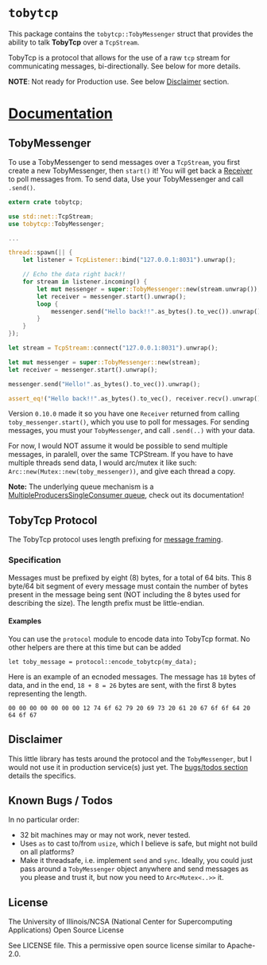 # `tobytcp`

This package contains the `tobytcp::TobyMessenger` struct that provides the ability to talk **TobyTcp** over a `TcpStream`.

TobyTcp is a protocol that allows for the use of a raw `tcp` stream for communicating messages, bi-directionally. See below for more details.

**NOTE**: Not ready for Production use. See below [Disclaimer](#disclaimer) section.

# [Documentation](https://docs.rs/tobytcp)

## TobyMessenger
To use a TobyMessenger to send messages over a `TcpStream`, you first create a new TobyMessenger, then `start()` it! You will get back a [Receiver](https://doc.rust-lang.org/std/sync/mpsc/struct.Receiver.html) to poll messages from. To send data, Use your TobyMessenger and call `.send()`.

```rust
extern crate tobytcp;

use std::net::TcpStream;
use tobytcp::TobyMessenger;

...

thread::spawn(|| {
    let listener = TcpListener::bind("127.0.0.1:8031").unwrap();

    // Echo the data right back!!
    for stream in listener.incoming() {
        let mut messenger = super::TobyMessenger::new(stream.unwrap());
        let receiver = messenger.start().unwrap();
        loop {
            messenger.send("Hello back!!".as_bytes().to_vec()).unwrap();
        }
    }
});

let stream = TcpStream::connect("127.0.0.1:8031").unwrap();

let mut messenger = super::TobyMessenger::new(stream);
let receiver = messenger.start().unwrap();

messenger.send("Hello!".as_bytes().to_vec()).unwrap();

assert_eq!("Hello back!!".as_bytes().to_vec(), receiver.recv().unwrap());
```

Version `0.10.0` made it so you have one `Receiver` returned from calling `toby_messenger.start()`, which you use to poll for messages. For sending messages, you must your `TobyMessenger`, and call `.send(..)` with your data. 

For now, I would NOT assume it would be possible to send multiple messages, in paralell, over the same TCPStream. If you have to have multiple threads send data, I would arc/mutex it like such: `Arc::new(Mutex::new(toby_messenger))`, and give each thread a copy.

**Note:** The underlying queue mechanism is a [MultipleProducersSingleConsumer queue](https://doc.rust-lang.org/std/sync/mpsc/index.html), check out its documentation!

## TobyTcp Protocol

The TobyTcp protocol uses length prefixing for [message framing](https://blog.stephencleary.com/2009/04/message-framing.html).

### Specification
Messages must be prefixed by eight (8) bytes, for a total of 64 bits. This 8 byte/64 bit segment of every message must contain the number of bytes present in the message being sent (NOT including the 8 bytes used for describing the size). The length prefix must be little-endian.

#### Examples
You can use the `protocol` module to encode data into TobyTcp format. No other helpers are there at this time but can be added
```
let toby_message = protocol::encode_tobytcp(my_data);
```

Here is an example of an ecnoded messages. The message has `18` bytes of data, and in the end, `18 + 8 = 26` bytes are sent, with the first 8 bytes representing the length.
```
00 00 00 00 00 00 00 12 74 6f 62 79 20 69 73 20 61 20 67 6f 6f 64 20 64 6f 67
```

## Disclaimer
This little library has tests around the protocol and the `TobyMessenger`, but I would not use it in production service(s) just yet. The [bugs/todos section](#known-bugs-/-todos) details the specifics.

## Known Bugs / Todos
In no particular order:
- 32 bit machines may or may not work, never tested.
- Uses `as` to cast to/from `usize`, which I believe is safe, but might not build on all platforms?
- Make it threadsafe, i.e. implement `send` and `sync`. Ideally, you could just pass around a `TobyMessenger` object anywhere and send messages as you please and trust it, but now you need to `Arc<Mutex<..>>` it.

## License
The University of Illinois/NCSA (National Center for Supercomputing Applications) Open Source License

See LICENSE file. This a permissive open source license similar to Apache-2.0.
